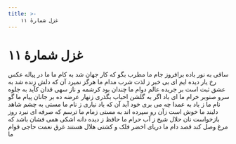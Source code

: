 ```yaml
---
title: >-
    غزل شمارهٔ ۱۱
---
```

# غزل شمارهٔ ۱۱

ساقی به نور باده برافروز جام ما
مطرب بگو که کار جهان شد به کام ما
ما در پیاله عکس رخ یار دیده ایم
ای بی خبر ز لذت شرب مدام ما
هرگز نمیرد آن که دلش زنده شد به عشق
ثبت است بر جریده عالم دوام ما
چندان بود کرشمه و ناز سهی قدان
کآید به جلوه سرو صنوبر خرام ما
ای باد اگر به گلشن احباب بگذری
زنهار عرضه ده بر جانان پیام ما
گو نام ما ز یاد به عمدا چه می بری
خود آید آن که یاد نیاری ز نام ما
مستی به چشم شاهد دلبند ما خوش است
زآن رو سپرده اند به مستی زمام ما
ترسم که صرفه ای نبرد روز بازخواست
نان حلال شیخ ز آب حرام ما
حافظ ز دیده دانه اشکی همی فشان
باشد که مرغ وصل کند قصد دام ما
دریای اخضر فلک و کشتی هلال
هستند غرق نعمت حاجی قوام ما
